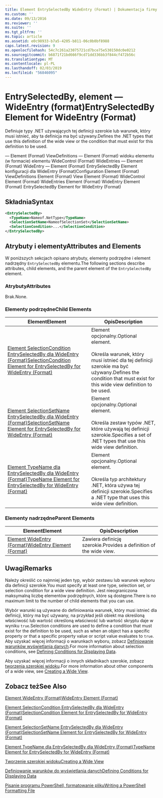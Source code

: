 ```yaml
---
title: Element EntrySelectedBy WideEntry (Format) | Dokumentacja firmy Microsoft
ms.custom: ''
ms.date: 09/13/2016
ms.reviewer: ''
ms.suite: ''
ms.tgt_pltfrm: ''
ms.topic: article
ms.assetid: e0c98933-b7a5-4205-b811-06c0b0bf8988
caps.latest.revision: 9
ms.openlocfilehash: 54c7c261a23075721cd7bce75e530150dc0e0212
ms.sourcegitcommit: b6871f21bd666f9cd71dd336bb3f844cf472b56c
ms.translationtype: MT
ms.contentlocale: pl-PL
ms.lasthandoff: 02/03/2019
ms.locfileid: "56846095"
---
```

# <a name="entryselectedby-element-for-wideentry-format"></a><span data-ttu-id="3f8a1-102">EntrySelectedBy, element — WideEntry (format)</span><span class="sxs-lookup"><span data-stu-id="3f8a1-102">EntrySelectedBy Element for WideEntry (Format)</span></span>

<span data-ttu-id="3f8a1-103">Definiuje typy .NET używających tej definicji szerokie lub warunek, który musi istnieć, aby ta definicja ma być używany.</span><span class="sxs-lookup"><span data-stu-id="3f8a1-103">Defines the .NET types that use this definition of the wide view or the condition that must exist for this definition to be used.</span></span>

<span data-ttu-id="3f8a1-104">— Element (Format) ViewDefinitions — Element (Format) widoku elementu (w formacie) elementu WideControl (Format) WideEntries — Element (Format) WideEntry — Element (Format) EntrySelectedBy Element konfiguracji dla WideEntry (Format)</span><span class="sxs-lookup"><span data-stu-id="3f8a1-104">Configuration Element (Format) ViewDefinitions Element (Format) View Element (Format) WideControl Element (Format) WideEntries Element (Format) WideEntry Element (Format) EntrySelectedBy Element for WideEntry (Format)</span></span>

## <a name="syntax"></a><span data-ttu-id="3f8a1-105">Składnia</span><span class="sxs-lookup"><span data-stu-id="3f8a1-105">Syntax</span></span>

```xml
<EntrySelectedBy>
  <TypeName>Nameof.NetType</TypeName>
  <SelectionSetName>NameofSelectionSet</SelectionSetName>
  <SelectionCondition>...</SelectionCondition>
</EntrySelectedBy>
```

## <a name="attributes-and-elements"></a><span data-ttu-id="3f8a1-106">Atrybuty i elementy</span><span class="sxs-lookup"><span data-stu-id="3f8a1-106">Attributes and Elements</span></span>

<span data-ttu-id="3f8a1-107">W poniższych sekcjach opisano atrybuty, elementy podrzędne i element nadrzędny `EntrySelectedBy` elementu.</span><span class="sxs-lookup"><span data-stu-id="3f8a1-107">The following sections describe attributes, child elements, and the parent element of the `EntrySelectedBy` element.</span></span>

### <a name="attributes"></a><span data-ttu-id="3f8a1-108">Atrybuty</span><span class="sxs-lookup"><span data-stu-id="3f8a1-108">Attributes</span></span>

<span data-ttu-id="3f8a1-109">Brak.</span><span class="sxs-lookup"><span data-stu-id="3f8a1-109">None.</span></span>

### <a name="child-elements"></a><span data-ttu-id="3f8a1-110">Elementy podrzędne</span><span class="sxs-lookup"><span data-stu-id="3f8a1-110">Child Elements</span></span>

|<span data-ttu-id="3f8a1-111">Element</span><span class="sxs-lookup"><span data-stu-id="3f8a1-111">Element</span></span>|<span data-ttu-id="3f8a1-112">Opis</span><span class="sxs-lookup"><span data-stu-id="3f8a1-112">Description</span></span>|
|-------------|-----------------|
|[<span data-ttu-id="3f8a1-113">Element SelectionCondition EntrySelectedBy dla WideEntry (Format)</span><span class="sxs-lookup"><span data-stu-id="3f8a1-113">SelectionCondition Element for EntrySelectedBy for WideEntry (Format)</span></span>](./selectioncondition-element-for-entryselectedby-for-widecontrol-format.md)|<span data-ttu-id="3f8a1-114">Element opcjonalny.</span><span class="sxs-lookup"><span data-stu-id="3f8a1-114">Optional element.</span></span><br /><br /> <span data-ttu-id="3f8a1-115">Określa warunek, który musi istnieć dla tej definicji szerokie ma być używany.</span><span class="sxs-lookup"><span data-stu-id="3f8a1-115">Defines the condition that must exist for this wide view definition to be used.</span></span>|
|[<span data-ttu-id="3f8a1-116">Element SelectionSetName EntrySelectedBy dla WideEntry (Format)</span><span class="sxs-lookup"><span data-stu-id="3f8a1-116">SelectionSetName Element for EntrySelectedBy for WideEntry (Format)</span></span>](./selectionsetname-element-for-entryselectedby-for-widecontrol-format.md)|<span data-ttu-id="3f8a1-117">Element opcjonalny.</span><span class="sxs-lookup"><span data-stu-id="3f8a1-117">Optional element.</span></span><br /><br /> <span data-ttu-id="3f8a1-118">Określa zestaw typów .NET, które używają tej definicji szerokie.</span><span class="sxs-lookup"><span data-stu-id="3f8a1-118">Specifies a set of .NET types that use this wide view definition.</span></span>|
|[<span data-ttu-id="3f8a1-119">Element TypeName dla EntrySelectedBy dla WideEntry (Format)</span><span class="sxs-lookup"><span data-stu-id="3f8a1-119">TypeName Element for EntrySelectedBy for WideEntry (Format)</span></span>](./typename-element-for-entryselectedby-for-wideentry-format.md)|<span data-ttu-id="3f8a1-120">Element opcjonalny.</span><span class="sxs-lookup"><span data-stu-id="3f8a1-120">Optional element.</span></span><br /><br /> <span data-ttu-id="3f8a1-121">Określa typ architektury .NET, która używa tej definicji szerokie.</span><span class="sxs-lookup"><span data-stu-id="3f8a1-121">Specifies a .NET type that uses this wide view definition.</span></span>|

### <a name="parent-elements"></a><span data-ttu-id="3f8a1-122">Elementy nadrzędne</span><span class="sxs-lookup"><span data-stu-id="3f8a1-122">Parent Elements</span></span>

|<span data-ttu-id="3f8a1-123">Element</span><span class="sxs-lookup"><span data-stu-id="3f8a1-123">Element</span></span>|<span data-ttu-id="3f8a1-124">Opis</span><span class="sxs-lookup"><span data-stu-id="3f8a1-124">Description</span></span>|
|-------------|-----------------|
|[<span data-ttu-id="3f8a1-125">Element WideEntry (Format)</span><span class="sxs-lookup"><span data-stu-id="3f8a1-125">WideEntry Element (Format)</span></span>](./wideentry-element-for-widecontrol-format.md)|<span data-ttu-id="3f8a1-126">Zawiera definicję szerokie.</span><span class="sxs-lookup"><span data-stu-id="3f8a1-126">Provides a definition of the wide view.</span></span>|

## <a name="remarks"></a><span data-ttu-id="3f8a1-127">Uwagi</span><span class="sxs-lookup"><span data-stu-id="3f8a1-127">Remarks</span></span>

<span data-ttu-id="3f8a1-128">Należy określić co najmniej jeden typ, wybór zestawu lub warunek wyboru dla definicji szerokie.</span><span class="sxs-lookup"><span data-stu-id="3f8a1-128">You must specify at least one type, selection set, or selection condition for a wide view definition.</span></span> <span data-ttu-id="3f8a1-129">Jest nieograniczona maksymalną liczbę elementów podrzędnych, które są dostępne.</span><span class="sxs-lookup"><span data-stu-id="3f8a1-129">There is no maximum limit to the number of child elements that you can use.</span></span>

<span data-ttu-id="3f8a1-130">Wybór warunki są używane do definiowania warunek, który musi istnieć dla definicji, który ma być używany, na przykład jeśli obiekt ma określoną właściwość lub wartość określoną właściwość lub wartość skryptu daje w wyniku `true`.</span><span class="sxs-lookup"><span data-stu-id="3f8a1-130">Selection conditions are used to define a condition that must exist for the definition to be used, such as when an object has a specific property or that a specific property value or script value evaluates to `true`.</span></span> <span data-ttu-id="3f8a1-131">Aby uzyskać więcej informacji o warunkach wyboru, zobacz [Definiowanie warunków wyświetlania danych](./defining-conditions-for-displaying-data.md).</span><span class="sxs-lookup"><span data-stu-id="3f8a1-131">For more information about selection conditions, see [Defining Conditions for Displaying Data](./defining-conditions-for-displaying-data.md).</span></span>

<span data-ttu-id="3f8a1-132">Aby uzyskać więcej informacji o innych składnikach szerokie, zobacz [tworzenia szerokiej widoku](./creating-a-wide-view.md).</span><span class="sxs-lookup"><span data-stu-id="3f8a1-132">For more information about other components of a wide view, see [Creating a Wide View](./creating-a-wide-view.md).</span></span>

## <a name="see-also"></a><span data-ttu-id="3f8a1-133">Zobacz też</span><span class="sxs-lookup"><span data-stu-id="3f8a1-133">See Also</span></span>

[<span data-ttu-id="3f8a1-134">Element WideEntry (Format)</span><span class="sxs-lookup"><span data-stu-id="3f8a1-134">WideEntry Element (Format)</span></span>](./wideentry-element-for-widecontrol-format.md)

[<span data-ttu-id="3f8a1-135">Element SelectionCondition EntrySelectedBy dla WideEntry (Format)</span><span class="sxs-lookup"><span data-stu-id="3f8a1-135">SelectionCondition Element for EntrySelectedBy for WideEntry (Format)</span></span>](./selectioncondition-element-for-entryselectedby-for-widecontrol-format.md)

[<span data-ttu-id="3f8a1-136">Element SelectionSetName EntrySelectedBy dla WideEntry (Format)</span><span class="sxs-lookup"><span data-stu-id="3f8a1-136">SelectionSetName Element for EntrySelectedBy for WideEntry (Format)</span></span>](./selectionsetname-element-for-entryselectedby-for-widecontrol-format.md)

[<span data-ttu-id="3f8a1-137">Element TypeName dla EntrySelectedBy dla WideEntry (Format)</span><span class="sxs-lookup"><span data-stu-id="3f8a1-137">TypeName Element for EntrySelectedBy for WideEntry (Format)</span></span>](./typename-element-for-entryselectedby-for-wideentry-format.md)

[<span data-ttu-id="3f8a1-138">Tworzenie szerokiej widoku</span><span class="sxs-lookup"><span data-stu-id="3f8a1-138">Creating a Wide View</span></span>](./creating-a-wide-view.md)

[<span data-ttu-id="3f8a1-139">Definiowanie warunków do wyświetlania danych</span><span class="sxs-lookup"><span data-stu-id="3f8a1-139">Defining Conditions for Displaying Data</span></span>](./defining-conditions-for-displaying-data.md)

[<span data-ttu-id="3f8a1-140">Pisanie programu PowerShell, formatowanie pliku</span><span class="sxs-lookup"><span data-stu-id="3f8a1-140">Writing a PowerShell Formatting File</span></span>](./writing-a-powershell-formatting-file.md)
